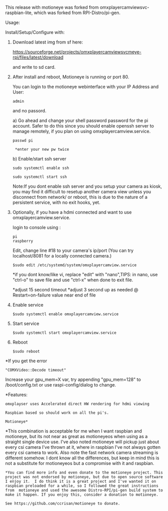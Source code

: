 This release with motioneye was forked from omxplayercamviewsvc-raspbian-lite, which was forked from RPI-Distro/pi-gen.




Usage:

Install/Setup/Configure with:

1) Download latest img from sf here:

	https://sourceforge.net/projects/omxplayercamviewsvcmeye-rpi/files/latest/download

    and write to sd card.
    

2) After install and reboot, 
	Motioneye is running or port 80. 

	You can login to the motioneye webinterface with your IP Address and 
	User:
	
	````admin````
	
	and no passord.
	  
	  
	  
	  a) Go ahead and change your shell password password for the pi account. Safer to do this since you should enable openssh server to manage remotely, if you plan on using omxplayercamview.service.

	````passwd pi````
        
		*enter your new pw twice
             
	     
	b) Enable/start ssh server

  	````sudo systemctl enable ssh````    
  
  	````sudo systemctl start ssh````

	Note:If you dont enable ssh server and you setup your camera as kiosk, you may find it difficult to resetup another camera view unless you disconnect from network/ or reboot, this is due to the nature of a persistent service, with no exit hooks, yet.


3) Optionally, if you have a hdmi connected and want to use omxplayercamview.service.


	login to console using :
	````
  	pi
  	raspberry
	````
	Edit, change line #18 to your camera's 	     ip/port 
	   (You can try localhost/8081 for a locally connected camera.)

   	````$sudo edit /etc/systemd/system/omxplayercamview.service````

      *if you dont know/like vi, replace "edit" with "nano",TIPS: in nano, use "ctrl-o" to save file and 
        use "ctrl-x" when done to exit file.

    
    *adjust 15 second timeout
    *adjust 3 second up as needed @ Restart=on-failure value near end of file


4) Enable service

   ````$sudo systemctl enable omxplayercamview.service````


5) Start service

   ````$sudo systemctl start omxplayercamview.service````


6) Reboot

   ````$sudo reboot````



*If you get the error 
````
"COMXVideo::Decode timeout"
````
Increase your gpu_mem=X var,  try appending "gpu_mem=128" to /boot/config.txt 
or use raspi-config/dialog to change.









*Features:

    omxplayser uses Accelerated direct HW rendering for hdmi viewing

    Raspbian based so should work on all the pi's.
   
    Motioneye*
    
    
 
 
 *This combination is acceptable for me when I want raspbian and motioneye, but its not near as great as motioneyeos when using as a straight single device use. I've also noted motioneye will pickup just about every csi camera I've thrown at it, where in raspbian I've not always gotten every csi camera to work. Also note the fast network camera streaming is  different somehow. I dont know all the differences, but keep in mind this is not a substitute for motioneyeos but a compromise with it and raspbian.
    
    
    *You can find more info and even donate to the motioneye project. This project was not endorsed by motioneye, but due to open source software I enjoy it.  I do think it is a great project and I've wanted it on raspbian preloaded for a while, so I followed the great instructions from  motioneye and used the awesome Distro-RPI/pi-gen build system to make it happen. If you enjoy this, consider a donation to motioneye. 
    
    See https://github.com/ccrisan/motioneye to donate.








